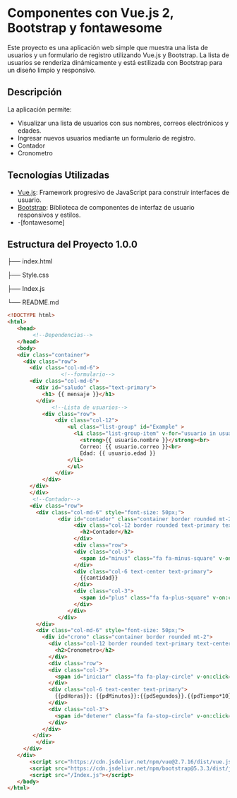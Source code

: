 # Componentes con Vue.js 2, Bootstrap y fontawesome

Este proyecto es una aplicación web simple que muestra una lista de usuarios y un formulario de registro utilizando Vue.js y Bootstrap. 
La lista de usuarios se renderiza dinámicamente y está estilizada con Bootstrap para un diseño limpio y responsivo.

## Descripción

La aplicación permite:
- Visualizar una lista de usuarios con sus nombres, correos electrónicos y edades.
- Ingresar nuevos usuarios mediante un formulario de registro.
- Contador
- Cronometro

## Tecnologías Utilizadas

- [Vue.js](https://vuejs.org/): Framework progresivo de JavaScript para construir interfaces de usuario.
- [Bootstrap](https://getbootstrap.com/): Biblioteca de componentes de interfaz de usuario responsivos y estilos.
- -[fontawesome]

## Estructura del Proyecto 1.0.0

├── index.html

├── Style.css

├── Index.js

└── README.md


 ``` html
<!DOCTYPE html>
<html>
    <head>
         <!--Dependencias-->    
    </head>
    <body>
    <div class="container">
      <div class="row">       
        <div class="col-md-6">
                  <!--formulario-->   
        <div class="col-md-6">
          <div id="saludo" class="text-primary">
            <h1> {{ mensaje }}</h1>
          </div>
               <!--Lista de usuarios-->  
            <div class="row">
                <div class="col-12">                    
                    <ul class="list-group" id="Example" >
                      <li class="list-group-item" v-for="usuario in usuarios" :key="usuario.id">
                        <strong>{{ usuario.nombre }}</strong><br>
                        Correo: {{ usuario.correo }}<br>
                        Edad: {{ usuario.edad }}
                    </li>
                    </ul>
                </div>
            </div>
        </div>  
        </div>
         <!--Contador-->  
        <div class="row">
          <div class="col-md-6" style="font-size: 50px;">
                 <div id="contador" class="container border rounded mt-2">
                      <div class="col-12 border rounded text-primary text-center">
                        <h2>Contador</h2>
                      </div>
                      <div class="row">
                      <div class="col-3">
                        <span id="minus" class="fa fa-minus-square" v-on:click="cantidad--"></span>
                      </div>
                      <div class="col-6 text-center text-primary">
                        {{cantidad}}                      
                      </div>
                      <div class="col-3">
                        <span id="plus" class="fa fa-plus-square" v-on:click="cantidad++"></span>
                      </div>  
                    </div>
                 </div>  
          </div>
          <div class="col-md-6" style="font-size: 50px;">
            <div id="crono" class="container border rounded mt-2">
              <div class="col-12 border rounded text-primary text-center">
                <h2>Cronometro</h2>
              </div>
              <div class="row">
              <div class="col-3">
                <span id="iniciar" class="fa fa-play-circle" v-on:click="manejoClick($event)"></span>
              </div>
              <div class="col-6 text-center text-primary">
                {{pdHoras}}: {{pdMinutos}}:{{pdSegundos}}.{{pdTiempo*10}}
              </div>
              <div class="col-3">
                <span id="detener" class="fa fa-stop-circle" v-on:click="manejoClick($event)"></span>
              </div>  
            </div>
         </div>  
          </div>
      </div>
    </div>
        <script src="https://cdn.jsdelivr.net/npm/vue@2.7.16/dist/vue.js"></script>
        <script src="https://cdn.jsdelivr.net/npm/bootstrap@5.3.3/dist/js/bootstrap.bundle.min.js" integrity="sha384-YvpcrYf0tY3lHB60NNkmXc5s9fDVZLESaAA55NDzOxhy9GkcIdslK1eN7N6jIeHz" crossorigin="anonymous"></script>
        <script src="/Index.js"></script>
    </body>
</html>
```
